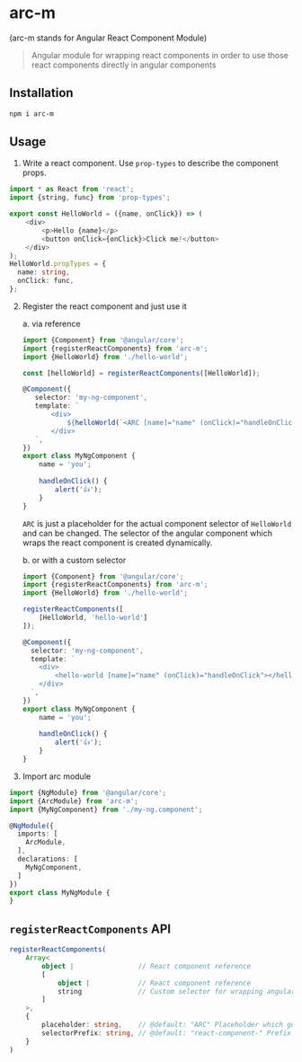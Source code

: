 # arc-m

(arc-m stands for Angular React Component Module)

> Angular module for wrapping react components in order to use those react components directly in angular components

## Installation
```bash
npm i arc-m
```

## Usage
1. Write a react component. Use `prop-types` to describe the component props.
```typescript jsx
import * as React from 'react';
import {string, func} from 'prop-types';

export const HelloWorld = ({name, onClick}) => (
    <div>
        <p>Hello {name}</p>
        <button onClick={onClick}>Click me!</button>
    </div>
);
HelloWorld.propTypes = {
  name: string,
  onClick: func,
};
```
2. Register the react component and just use it

    a. via reference
    ```typescript
    import {Component} from '@angular/core';
    import {registerReactComponents} from 'arc-m';
    import {HelloWorld} from './hello-world';
    
    const [helloWorld] = registerReactComponents([HelloWorld]);
    
    @Component({
       selector: 'my-ng-component',
       template: `
           <div>
               ${helloWorld(`<ARC [name]="name" (onClick)="handleOnClick"></ARC>`)}
           </div>
       `,
    })
    export class MyNgComponent {
        name = 'you';
        
        handleOnClick() {
            alert('👍');
        }
    }
    ```

    `ARC` is just a placeholder for the actual component selector of `HelloWorld` and can be changed.
    The selector of the angular component which wraps the react component is created dynamically.

    b. or with a custom selector
    ```typescript
    import {Component} from '@angular/core';
    import {registerReactComponents} from 'arc-m';
    import {HelloWorld} from './hello-world';
    
    registerReactComponents([
        [HelloWorld, 'hello-world']
    ]);
    
    @Component({
      selector: 'my-ng-component',
      template: `
        <div>
            <hello-world [name]="name" (onClick)="handleOnClick"></hello-world>
        </div>
      `,
    })
    export class MyNgComponent {
        name = 'you';
        
        handleOnClick() {
            alert('👍');
        }
    }
    ```

3. Import arc module 
```typescript
import {NgModule} from '@angular/core';
import {ArcModule} from 'arc-m';
import {MyNgComponent} from './my-ng.component';

@NgModule({
  imports: [
    ArcModule,
  ],
  declarations: [
    MyNgComponent,
  ]
})
export class MyNgModule {
}
```

## `registerReactComponents` API

````typescript
registerReactComponents(
    Array<
        object |                // React component reference
        [
            object |            // React component reference
            string              // Custom selector for wrapping angular component
        ]
    >,
    {
        placeholder: string,    // @default: "ARC" Placeholder which gets overwritten when template function is called
        selectorPrefix: string, // @default: "react-component-" Prefix of dynamically created selector of angular component
    }
)
```` 
